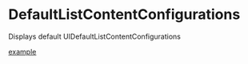 # DefaultListContentConfigurations
Displays default UIDefaultListContentConfigurations

[example](https://schmittsfn.com/blog/2022/default-list-content-configurations/)
